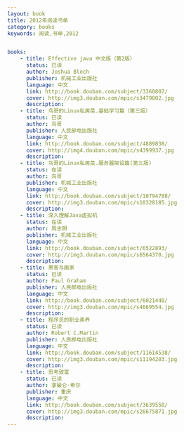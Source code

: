 ```yaml
---
layout: book
title: 2012年阅读书单
category: books
keywords: 阅读,书单,2012


books: 
    - title: Effective java 中文版（第2版）
      status: 已读
      author: Joshua Bloch 
      publisher: 机械工业出版社
      language: 中文
      link: http://book.douban.com/subject/3360807/
      cover: http://img3.douban.com/mpic/s3479802.jpg
      description: 
    - title: 鸟哥的Linux私房菜.基础学习篇（第三版）
      status: 已读
      author: 鸟哥 
      publisher: 人民邮电出版社
      language: 中文
      link: http://book.douban.com/subject/4889838/
      cover: http://img4.douban.com/mpic/s4399937.jpg
      description:   
    - title: 鸟哥的Linux私房菜.服务器架设篇(第三版)
      status: 在读
      author: 鸟哥 
      publisher: 机械工业出版社
      language: 中文
      link: http://book.douban.com/subject/10794788/
      cover: http://img3.douban.com/mpic/s10328185.jpg
      description:       
    - title: 深入理解Java虚拟机
      status: 在读
      author: 周志明
      publisher: 机械工业出版社
      language: 中文
      link: http://book.douban.com/subject/6522893/
      cover: http://img3.douban.com/mpic/s6564370.jpg
      description:      
    - title: 黑客与画家
      status: 已读
      author: Paul Graham 
      publisher: 人民邮电出版社
      language: 中文
      link: http://book.douban.com/subject/6021440/
      cover: http://img3.douban.com/mpic/s4669554.jpg
      description: 
    - title: 程序员的职业素养
      status: 已读
      author: Robert C.Martin 
      publisher: 人民邮电出版社
      language: 中文
      link: http://book.douban.com/subject/11614538/
      cover: http://img3.douban.com/mpic/s11194203.jpg
      description: 
    - title: 思考致富
      status: 已读
      author: 拿破仑·希尔 
      publisher: 重庆
      language: 中文
      link: http://book.douban.com/subject/3639558/
      cover: http://img3.douban.com/mpic/s26675871.jpg
      description: 
---
```



